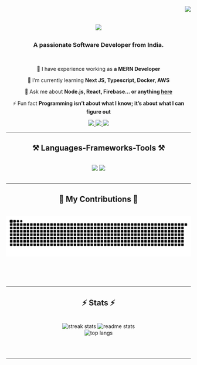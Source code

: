 <img align="right" src="https://visitor-badge.laobi.icu/badge?page_id=SouptikDatta.SouptikDatta" />

<h1 align="center">
    <img src="https://readme-typing-svg.herokuapp.com/?font=Righteous&size=35&center=true&vCenter=true&width=500&height=70&duration=4000&lines=Hi+There!+👋;+I'm+Souptik+Datta!;" />
</h1>

<h3 align="center">A passionate Software Developer from India.</h3>

<br/>

<div align="center">
 
 🔭 I have experience working as **a MERN Developer**
 
 🌱 I’m currently learning **Next JS, Typescript, Docker, AWS**

💬 Ask me about **Node.js, React, Firebase... or anything [here](https://github.com/SouptikDatta/SouptikDatta/issues)**

⚡ Fun fact **Programming isn’t about what I know; it’s about what I can figure out**

 </div>
 
<div align="center"> 
  <a href="mailto:souptik13@gmail.com">
    <img src="https://img.shields.io/badge/Gmail-333333?style=for-the-badge&logo=gmail&logoColor=red" />
  </a>
  <a href="https://linkedin.com/in/souptikdatta" target="_blank">
    <img src="https://img.shields.io/badge/LinkedIn-0077B5?style=for-the-badge&logo=linkedin&logoColor=white" target="_blank" />
  </a>
  <a href="https://souptikdatta.netlify.app/" target="_blank">
     <img src="https://img.shields.io/badge/Portfolio-FF5722?style=for-the-badge&logo=todoist&logoColor=white" target="_blank" /> <!-- sqlite, safari, google-chrome are other good icon options -->
  </a>
</div>

 <hr/>
 
<h2 align="center">⚒️ Languages-Frameworks-Tools ⚒️</h2>
<br/>
<div align="center">
    <img src="https://skillicons.dev/icons?i=react,mui,html,css,javascript,tailwind,redux,github,figma,git,bootstrap,postman,bitbucket" />
    <img src="https://skillicons.dev/icons?i=nodejs,cpp,nextjs,typescript,express,docker,firebase,mongodb,c,mysql,python" /><br>
</div>

<br/>
<hr/>

<div align="center">
  <h2>🐍 My Contributions 🐍</h2>
  <br>
  <img alt="snake eating my contributions" src="https://raw.githubusercontent.com/SouptikDatta/SouptikDatta/output/github-contribution-grid-snake.svg" />
  
  <br/><br/><br/>
</div>

<hr/>

<h2 align="center">⚡ Stats ⚡</h2>
<br>
<div align=center>
  <img width=390 src="https://streak-stats.demolab.com/?user=SouptikDatta&count_private=true&theme=react&border_radius=10" alt="streak stats"/>
  <img width=390 src="https://github-readme-stats-salesp07.vercel.app/api?username=SouptikDatta&count_private=true&show_icons=true&theme=react&rank_icon=github&border_radius=10" alt="readme stats" />
  <br/>
  <img width=325 align="center" src="https://github-readme-stats-salesp07.vercel.app/api/top-langs/?username=SouptikDatta&hide=HTML&langs_count=8&layout=compact&theme=react&border_radius=10&size_weight=0.5&count_weight=0.5&exclude_repo=github-readme-stats" alt="top langs" />
</div>

<br/><br/>

<hr/>

<br/>
